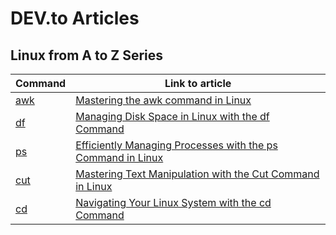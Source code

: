 # DEV.to Articles

## Linux from A to Z Series

| Command                   | Link to article                                                                                                                                      |
| ------------------------- | ---------------------------------------------------------------------------------------------------------------------------------------------------- |
| [awk](./blogs/awk/awk.md) | [Mastering the awk command in Linux](https://dev.to/k1lgor/mastering-the-awk-command-in-linux-5d34)                                                  |
| [df](./blogs/df/df.md)    | [Managing Disk Space in Linux with the df Command](https://dev.to/k1lgor/managing-disk-space-in-linux-with-the-df-command-3lh8)                      |
| [ps](./blogs/ps/ps.md)    | [Efficiently Managing Processes with the ps Command in Linux](https://dev.to/k1lgor/efficiently-managing-processes-with-the-ps-command-in-linux-17p) |
| [cut](./blogs/cut/cut.md) | [Mastering Text Manipulation with the Cut Command in Linux](https://dev.to/k1lgor/mastering-text-manipulation-with-the-cut-command-in-linux-1icm)    |
| [cd](./blogs/cd/cd.md)    | [Navigating Your Linux System with the cd Command](https://dev.to/k1lgor/navigating-your-linux-system-with-the-cd-command-2ljf)                      |
